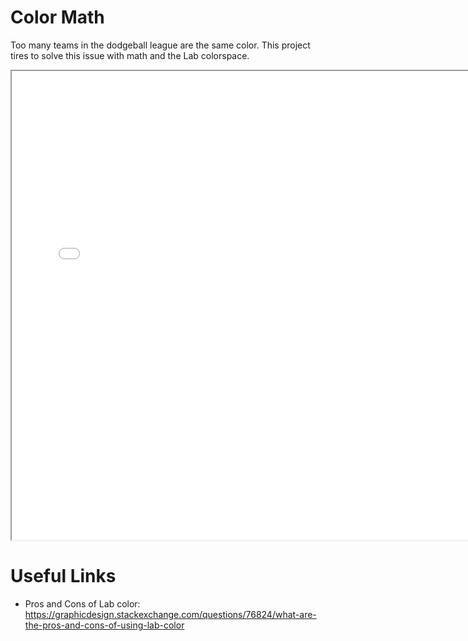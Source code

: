 # Color Math

Too many teams in the dodgeball league are the same color.
This project tires to solve this issue with math and the 
Lab colorspace.

<iframe src="Chosen_Colors_test.html" width="750px" height="750px" id="testiframe"></iframe>

# Useful Links

- Pros and Cons of Lab color: https://graphicdesign.stackexchange.com/questions/76824/what-are-the-pros-and-cons-of-using-lab-color

